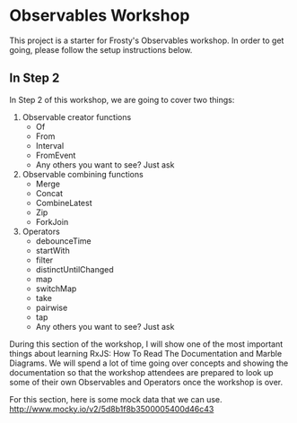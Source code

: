 # Observables Workshop

This project is a starter for Frosty's Observables workshop. In order
to get going, please follow the setup instructions below.

## In Step 2

In Step 2 of this workshop, we are going to cover two things:

1. Observable creator functions
   - Of
   - From
   - Interval
   - FromEvent
   - Any others you want to see? Just ask
2. Observable combining functions
   - Merge
   - Concat
   - CombineLatest
   - Zip
   - ForkJoin
3. Operators
   - debounceTime
   - startWith
   - filter
   - distinctUntilChanged
   - map
   - switchMap
   - take
   - pairwise
   - tap
   - Any others you want to see? Just ask

During this section of the workshop, I will show one of the most important
things about learning RxJS: How To Read The Documentation and Marble Diagrams.
We will spend a lot of time going over concepts and showing the documentation
so that the workshop attendees are prepared to look up some of their own
Observables and Operators once the workshop is over.

For this section, here is some mock data that we can use. 
http://www.mocky.io/v2/5d8b1f8b3500005400d46c43
